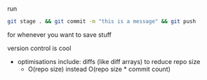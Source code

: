 run 
```bash 
git stage . && git commit -m "this is a message" && git push
```
for whenever you want to save stuff

version control is cool
- optimisations include: diffs (like diff arrays) to reduce repo size
	- O(repo size) instead O(repo size * commit count)
	